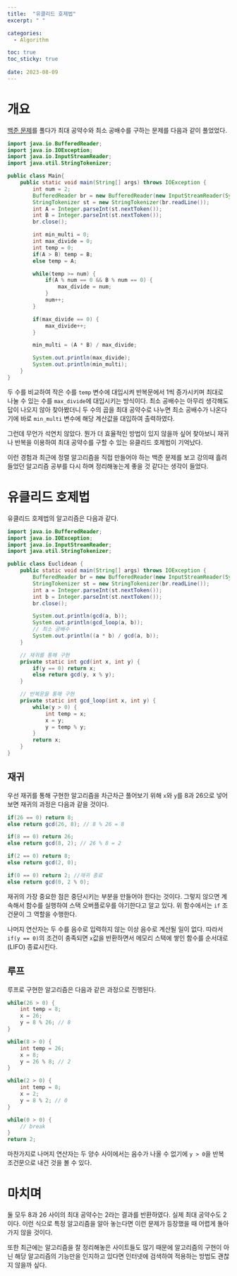 ```yaml
---
title:  "유클리드 호제법"
excerpt: " "

categories:
  - Algorithm

toc: true
toc_sticky: true
 
date: 2023-08-09
---
```


# 개요

[백준 문제](https://www.acmicpc.net/problem/2609)를 풀다가 최대 공약수와 최소 공배수를 구하는 문제를 다음과 같이 풀었었다.

```java
import java.io.BufferedReader;
import java.io.IOException;
import java.io.InputStreamReader;
import java.util.StringTokenizer;

public class Main{
    public static void main(String[] args) throws IOException {
        int num = 2;
        BufferedReader br = new BufferedReader(new InputStreamReader(System.in));
        StringTokenizer st = new StringTokenizer(br.readLine());
        int A = Integer.parseInt(st.nextToken());
        int B = Integer.parseInt(st.nextToken());
        br.close();

        int min_multi = 0;
        int max_divide = 0;
        int temp = 0;
        if(A > B) temp = B;
        else temp = A;

        while(temp >= num) {
            if(A % num == 0 && B % num == 0) {
                max_divide = num;
            }
            num++;
        }

        if(max_divide == 0) {
            max_divide++;
        }

        min_multi = (A * B) / max_divide;

        System.out.println(max_divide);
        System.out.println(min_multi);
    }
}
```

두 수를 비교하여 작은 수를 `temp` 변수에 대입시켜 반복문에서 1씩 증가시키며 최대로 나눌 수 있는 수를 `max_divide`에 대입시키는 방식이다. 최소 공배수는 아무리 생각해도 답이 나오지 않아 찾아봤더니 두 수의 곱을 최대 공약수로 나누면 최소 공배수가 나온다기에 바로 `min_multi` 변수에 해당 계산값을 대입하여 출력하였다.

그런데 무언가 석연치 않았다. 뭔가 더 효율적인 방법이 있지 않을까 싶어 찾아보니 재귀나 반복을 이용하여 최대 공약수를 구할 수 있는 유클리드 호제법이 기억났다.

이런 경험과 최근에 정렬 알고리즘을 직접 만들어야 하는 백준 문제를 보고 강의때 흘려 들었던 알고리즘 공부를 다시 하며 정리해놓는게 좋을 것 같다는 생각이 들었다.

# 유클리드 호제법

유클리드 호제법의 알고리즘은 다음과 같다.

```java
import java.io.BufferedReader;
import java.io.IOException;
import java.io.InputStreamReader;
import java.util.StringTokenizer;

public class Euclidean {
    public static void main(String[] args) throws IOException {
        BufferedReader br = new BufferedReader(new InputStreamReader(System.in));
        StringTokenizer st = new StringTokenizer(br.readLine());
        int a = Integer.parseInt(st.nextToken());
        int b = Integer.parseInt(st.nextToken());
        br.close();

        System.out.println(gcd(a, b));
        System.out.println(gcd_loop(a, b));
        // 최소 공배수
        System.out.println((a * b) / gcd(a, b));
    }

    // 재귀를 통해 구현
    private static int gcd(int x, int y) {
        if(y == 0) return x;
        else return gcd(y, x % y);
    }

    // 반복문을 통해 구현
    private static int gcd_loop(int x, int y) {
        while(y > 0) {
            int temp = x;
            x = y;
            y = temp % y;
        }
        return x;
    }
}
```

## 재귀

우선 재귀를 통해 구현한 알고리즘을 차근차근 풀어보기 위해 `x`와 `y`를 8과 26으로 넣어보면 재귀의 과정은 다음과 같을 것이다.

```java
if(26 == 0) return 8;
else return gcd(26, 8); // 8 % 26 = 8

if(8 == 0) return 26;
else return gcd(8, 2); // 26 % 8 = 2

if(2 == 0) return 8;
else return gcd(2, 0);

if(0 == 0) return 2; //재귀 종료
else return gcd(0, 2 % 0);
```

재귀의 가장 중요한 점은 중단시키는 부분을 만들어야 한다는 것이다. 그렇지 않으면 계속해서 함수를 실행하여 스택 오버플로우를 야기한다고 알고 있다. 위 함수에서는 `if` 조건문이 그 역할을 수행한다. 

나머지 연산자는 두 수를 음수로 입력하지 않는 이상 음수로 계산될 일이 없다. 따라서 `if(y == 0)`의 조건이 충족되면 `x`값을 반환하면서 메모리 스택에 쌓인 함수를 순서대로(LIFO) 종료시킨다. 

## 루프

루프로 구현한 알고리즘은 다음과 같은 과정으로 진행된다.

```java
while(26 > 0) {
    int temp = 8;
    x = 26;
    y = 8 % 26; // 8
}

while(8 > 0) {
    int temp = 26;
    x = 8;
    y = 26 % 8; // 2
}

while(2 > 0) {
    int temp = 8;
    x = 2;
    y = 8 % 2; // 0
}

while(0 > 0) {
    // break
}
return 2;
```

마찬가지로 나머지 연산자는 두 양수 사이에서는 음수가 나올 수 없기에 `y > 0`을 반복 조건문으로 내건 것을 볼 수 있다.

# 마치며

둘 모두 8과 26 사이의 최대 공약수는 2라는 결과를 반환하였다. 실제 최대 공약수도 2이다. 이런 식으로 특정 알고리즘을 알아 놓는다면 이런 문제가 등장했을 때 어렵게 돌아가지 않을 것이다. 

또한 최근에는 알고리즘을 잘 정리해놓은 사이트들도 많기 때문에 알고리즘의 구현이 아닌 해당 알고리즘의 기능만을 인지하고 있다면 인터넷에 검색하여 적용하는 방법도 괜찮지 않을까 싶다.